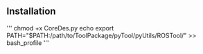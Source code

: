 ## Installation

'''
chmod +x CoreDes.py
echo export PATH="$PATH:/path/to/ToolPackage/pyTool/pyUtils/ROSTool/" >> bash_profile
'''